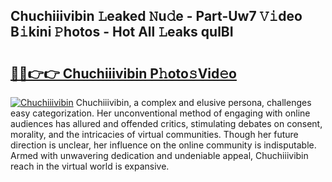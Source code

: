 ## Chuchiiivibin 𝙻eaked 𝙽u𝚍e - Part-Uw7 𝚅𝚒deo B𝚒kini 𝙿hotos - Hot All 𝙻eaks qulBI

# <h2><a href="http://ld46nui.urlbe.top/?page=Chuchiiivibin">🔗🔗👉👉 Chuchiiivibin P𝚑oto𝚜Vid𝚎o</a></h2>

[![Chuchiiivibin](https://i.imgur.com/eBuTRDB.gif)](http://ld46nui.urlbe.top/?page=Chuchiiivibin)
Chuchiiivibin, a complex and elusive persona, challenges easy categorization. Her unconventional method of engaging with online audiences has allured and offended critics, stimulating debates on consent, morality, and the intricacies of virtual communities. Though her future direction is unclear, her influence on the online community is indisputable. Armed with unwavering dedication and undeniable appeal, Chuchiiivibin reach in the virtual world is expansive.
